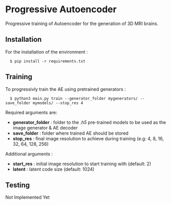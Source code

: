 # Progressive Autoencoder

Progressive training of Autoencoder for the generation of 3D MRI brains.

 ## Installation

 For the installation of the environment : 

      $ pip install -r requirements.txt 

## Training 

To progressivly train the AE using pretrained generators :

      $ python3 main.py train --generator_folder mygenerators/ --save_folder mymodels/ --stop_res 4 
Required arguments are:

- **generator_folder** : folder to the _.h5_ pre-trained models to be used as the image generator & AE decoder
- **save_folder** : folder where trained AE should be stored
- **stop_res** : final image resolution to achieve during training (e.g: 4, 8, 16, 32, 64, 128, 256)

Additional arguments : 

- **start_res** : initial image resolution to start training with (default: 2)
- **latent** : latent code size (default: 1024)

## Testing 

Not Implemented Yet
